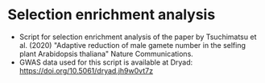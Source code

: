 # Selection enrichment analysis 
- Script for selection enrichment analysis of the paper by Tsuchimatsu et al. (2020) "Adaptive reduction of male gamete number in the selfing plant Arabidopsis thaliana" Nature Communications.
- GWAS data used for this script is available at Dryad:  https://doi.org/10.5061/dryad.jh9w0vt7z

